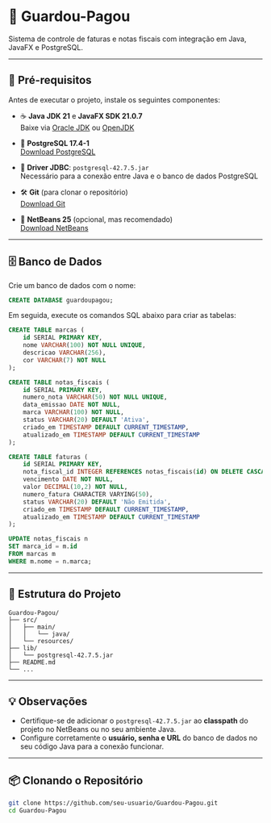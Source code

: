 # 🧾 Guardou-Pagou

Sistema de controle de faturas e notas fiscais com integração em Java, JavaFX e PostgreSQL.

---

## 🚀 Pré-requisitos

Antes de executar o projeto, instale os seguintes componentes:

- ☕ **Java JDK 21** e **JavaFX SDK 21.0.7**  
  Baixe via [Oracle JDK](https://www.oracle.com/java/technologies/javase/jdk21-archive-downloads.html) ou [OpenJDK](https://jdk.java.net/21/)

- 🐘 **PostgreSQL 17.4-1**  
  [Download PostgreSQL](https://www.postgresql.org/download/)

- 🧬 **Driver JDBC**: `postgresql-42.7.5.jar`  
  Necessário para a conexão entre Java e o banco de dados PostgreSQL

- 🛠️ **Git** (para clonar o repositório)  
  [Download Git](https://git-scm.com/downloads)

- 🧩 **NetBeans 25** (opcional, mas recomendado)  
  [Download NetBeans](https://netbeans.apache.org/download/index.html)

---

## 🗄️ Banco de Dados

Crie um banco de dados com o nome:

```sql
CREATE DATABASE guardoupagou;
````

Em seguida, execute os comandos SQL abaixo para criar as tabelas:

```sql
CREATE TABLE marcas (
    id SERIAL PRIMARY KEY,
    nome VARCHAR(100) NOT NULL UNIQUE,
    descricao VARCHAR(256),
    cor VARCHAR(7) NOT NULL
);

CREATE TABLE notas_fiscais (
    id SERIAL PRIMARY KEY,
    numero_nota VARCHAR(50) NOT NULL UNIQUE,
    data_emissao DATE NOT NULL,
    marca VARCHAR(100) NOT NULL,
    status VARCHAR(20) DEFAULT 'Ativa',
    criado_em TIMESTAMP DEFAULT CURRENT_TIMESTAMP,
    atualizado_em TIMESTAMP DEFAULT CURRENT_TIMESTAMP
);

CREATE TABLE faturas (
    id SERIAL PRIMARY KEY,
    nota_fiscal_id INTEGER REFERENCES notas_fiscais(id) ON DELETE CASCADE,
    vencimento DATE NOT NULL,
    valor DECIMAL(10,2) NOT NULL,
    numero_fatura CHARACTER VARYING(50),
    status VARCHAR(20) DEFAULT 'Não Emitida',
    criado_em TIMESTAMP DEFAULT CURRENT_TIMESTAMP,
    atualizado_em TIMESTAMP DEFAULT CURRENT_TIMESTAMP
);

UPDATE notas_fiscais n
SET marca_id = m.id
FROM marcas m
WHERE m.nome = n.marca;

```

---

## 📂 Estrutura do Projeto

```
Guardou-Pagou/
├── src/
│   ├── main/
│   │   └── java/
│   └── resources/
├── lib/
│   └── postgresql-42.7.5.jar
├── README.md
└── ...
```

---

## 💡 Observações

* Certifique-se de adicionar o `postgresql-42.7.5.jar` ao **classpath** do projeto no NetBeans ou no seu ambiente Java.
* Configure corretamente o **usuário, senha e URL** do banco de dados no seu código Java para a conexão funcionar.

---

## 📦 Clonando o Repositório

```bash
git clone https://github.com/seu-usuario/Guardou-Pagou.git
cd Guardou-Pagou
```

